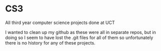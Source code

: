 # CS3
All third year computer science projects done at UCT

I wanted to clean up my github as these were all in separate repos, but in doing so I seem to have lost the .git files for all of them so unfortunately there is no history for any of these projects.
